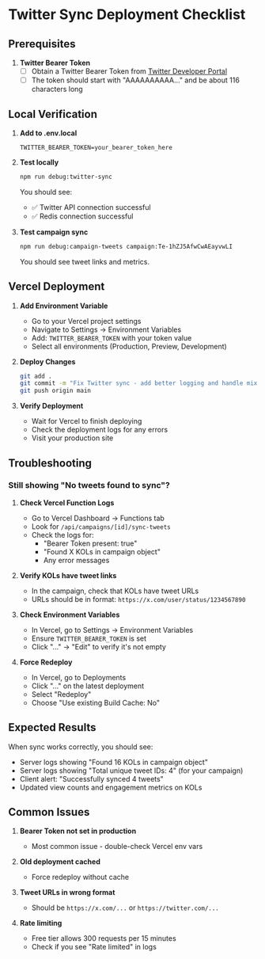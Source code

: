 # Twitter Sync Deployment Checklist

## Prerequisites

1. **Twitter Bearer Token**
   - [ ] Obtain a Twitter Bearer Token from [Twitter Developer Portal](https://developer.twitter.com)
   - [ ] The token should start with "AAAAAAAAAA..." and be about 116 characters long

## Local Verification

1. **Add to .env.local**
   ```
   TWITTER_BEARER_TOKEN=your_bearer_token_here
   ```

2. **Test locally**
   ```bash
   npm run debug:twitter-sync
   ```
   You should see:
   - ✅ Twitter API connection successful
   - ✅ Redis connection successful

3. **Test campaign sync**
   ```bash
   npm run debug:campaign-tweets campaign:Te-1hZJ5AfwCwAEayvwLI
   ```
   You should see tweet links and metrics.

## Vercel Deployment

1. **Add Environment Variable**
   - Go to your Vercel project settings
   - Navigate to Settings → Environment Variables
   - Add: `TWITTER_BEARER_TOKEN` with your token value
   - Select all environments (Production, Preview, Development)

2. **Deploy Changes**
   ```bash
   git add .
   git commit -m "Fix Twitter sync - add better logging and handle mixed KOL formats"
   git push origin main
   ```

3. **Verify Deployment**
   - Wait for Vercel to finish deploying
   - Check the deployment logs for any errors
   - Visit your production site

## Troubleshooting

### Still showing "No tweets found to sync"?

1. **Check Vercel Function Logs**
   - Go to Vercel Dashboard → Functions tab
   - Look for `/api/campaigns/[id]/sync-tweets`
   - Check the logs for:
     - "Bearer Token present: true"
     - "Found X KOLs in campaign object"
     - Any error messages

2. **Verify KOLs have tweet links**
   - In the campaign, check that KOLs have tweet URLs
   - URLs should be in format: `https://x.com/user/status/1234567890`

3. **Check Environment Variables**
   - In Vercel, go to Settings → Environment Variables
   - Ensure `TWITTER_BEARER_TOKEN` is set
   - Click "..." → "Edit" to verify it's not empty

4. **Force Redeploy**
   - In Vercel, go to Deployments
   - Click "..." on the latest deployment
   - Select "Redeploy"
   - Choose "Use existing Build Cache: No"

## Expected Results

When sync works correctly, you should see:
- Server logs showing "Found 16 KOLs in campaign object"
- Server logs showing "Total unique tweet IDs: 4" (for your campaign)
- Client alert: "Successfully synced 4 tweets"
- Updated view counts and engagement metrics on KOLs

## Common Issues

1. **Bearer Token not set in production**
   - Most common issue - double-check Vercel env vars

2. **Old deployment cached**
   - Force redeploy without cache

3. **Tweet URLs in wrong format**
   - Should be `https://x.com/...` or `https://twitter.com/...`

4. **Rate limiting**
   - Free tier allows 300 requests per 15 minutes
   - Check if you see "Rate limited" in logs 